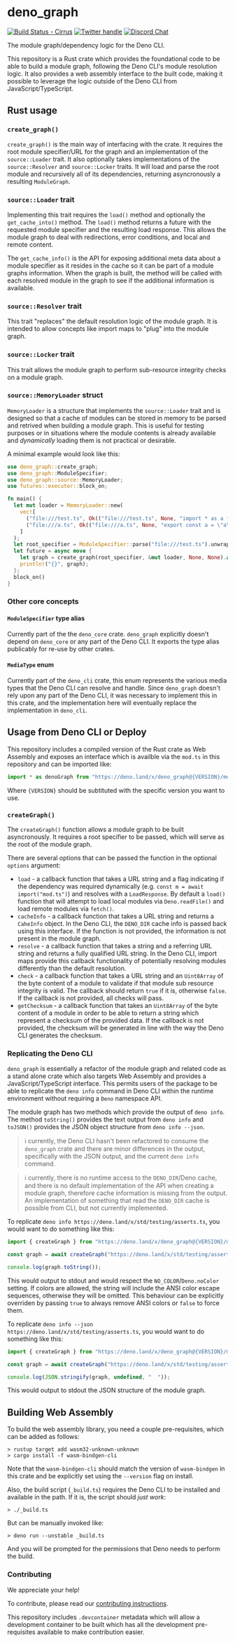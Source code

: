 # deno_graph

[![Build Status - Cirrus][]][Build status] [![Twitter handle][]][Twitter badge]
[![Discord Chat](https://img.shields.io/discord/684898665143206084?logo=discord&style=social)](https://discord.gg/deno)

The module graph/dependency logic for the Deno CLI.

This repository is a Rust crate which provides the foundational code to be able
to build a module graph, following the Deno CLI's module resolution logic. It
also provides a web assembly interface to the built code, making it possible to
leverage the logic outside of the Deno CLI from JavaScript/TypeScript.

## Rust usage

### `create_graph()`

`create_graph()` is the main way of interfacing with the crate. It requires the
root module specifier/URL for the graph and an implementation of the
`source::Loader` trait. It also optionally takes implementations of the
`source::Resolver` and `source::Locker` traits. It will load and parse the root
module and recursively all of its dependencies, returning asyncronously a
resulting `ModuleGraph`.

### `source::Loader` trait

Implementing this trait requires the `load()` method and optionally the
`get_cache_into()` method. The `load()` method returns a future with the
requested module specifier and the resulting load response. This allows the
module graph to deal with redirections, error conditions, and local and remote
content.

The `get_cache_info()` is the API for exposing additional meta data about a
module specifier as it resides in the cache so it can be part of a module graphs
information. When the graph is built, the method will be called with each
resolved module in the graph to see if the additional information is available.

### `source::Resolver` trait

This trait "replaces" the default resolution logic of the module graph. It is
intended to allow concepts like import maps to "plug" into the module graph.

### `source::Locker` trait

This trait allows the module graph to perform sub-resource integrity checks on a
module graph.

### `source::MemoryLoader` struct

`MemoryLoader` is a structure that implements the `source::Loader` trait and is
designed so that a cache of modules can be stored in memory to be parsed and
retrived when building a module graph. This is useful for testing purposes or in
situations where the module contents is already available and _dynamically_
loading them is not practical or desirable.

A minimal example would look like this:

```rust
use deno_graph::create_graph;
use deno_graph::ModuleSpecifier;
use deno_graph::source::MemoryLoader;
use futures::executor::block_on;

fn main() {
  let mut loader = MemoryLoader::new(
    vec![
      ("file:///test.ts", Ok(("file:///test.ts", None, "import * as a from \"./a.ts\";"))),
      ("file:///a.ts", Ok(("file:///a.ts", None, "export const a = \"a\";"))),
    ]
  );
  let root_specifier = ModuleSpecifier::parse("file:///test.ts").unwrap();
  let future = async move {
    let graph = create_graph(root_specifier, &mut loader, None, None).await;
    println!("{}", graph);
  };
  block_on()
}
```

### Other core concepts

#### `ModuleSpecifier` type alias

Currently part of the the `deno_core` crate. `deno_graph` explicitly doesn't
depend on `deno_core` or any part of the Deno CLI. It exports the type alias
publicably for re-use by other crates.

#### `MediaType` enum

Currently part of the `deno_cli` crate, this enum represents the various media
types that the Deno CLI can resolve and handle. Since `deno_graph` doesn't rely
upon any part of the Deno CLI, it was necessary to implement this in this crate,
and the implementation here will eventually replace the implementation in
`deno_cli`.

## Usage from Deno CLI or Deploy

This repository includes a compiled version of the Rust crate as Web Assembly
and exposes an interface which is availble via the `mod.ts` in this repository
and can be imported like:

```js
import * as denoGraph from "https://deno.land/x/deno_graph@{VERSION}/mod.ts";
```

Where `{VERSION}` should be subtituted with the specific version you want to
use.

### `createGraph()`

The `createGraph()` function allows a module graph to be built asyncronously. It
requires a root specifier to be passed, which will serve as the root of the
module graph.

There are several options that can be passed the function in the optional
`options` argument:

- `load` - a callback function that takes a URL string and a flag indicating if
  the dependency was required dynamically (e.g.
  `const m = await import("mod.ts")`) and resolves with a `LoadResponse`. By
  default a `load()` function that will attempt to load local modules via
  `Deno.readFile()` and load remote modules via `fetch()`.
- `cacheInfo` - a callback function that takes a URL string and returns a
  `CaheInfo` object. In the Deno CLI, the `DENO_DIR` cache info is passed back
  using this interface. If the function is not provided, the information is not
  present in the module graph.
- `resolve` - a callback function that takes a string and a referring URL string
  and returns a fully qualified URL string. In the Deno CLI, import maps provide
  this callback functionality of potentially resolving modules differently than
  the default resolution.
- `check` - a callback function that takes a URL string and an `Uint8Array` of
  the byte content of a module to validate if that module sub resource integrity
  is valid. The callback should return `true` if it is, otherwise `false`. If
  the callback is not provided, all checks will pass.
- `getChecksum` - a callback function that takes an `Uint8Array` of the byte
  content of a module in order to be able to return a string which represent a
  checksum of the provided data. If the callback is not provided, the checksum
  will be generated in line with the way the Deno CLI generates the checksum.

### Replicating the Deno CLI

`deno_graph` is essentially a refactor of the module graph and related code as a
stand alone crate which also targets Web Assembly and provides a
JavaScript/TypeScript interface. This permits users of the package to be able to
replicate the `deno info` command in Deno CLI within the runtime environment
without requiring a `Deno` namespace API.

The module graph has two methods which provide the output of `deno info`. The
method `toString()` provides the text output from `deno info` and `toJSON()`
provides the JSON object structure from `deno info --json`.

> ℹ️ currently, the Deno CLI hasn't been refactored to consume the `deno_graph`
> crate and there are minor differences in the output, specifically with the
> JSON output, and the current `deno info` command.

> ℹ️ currently, there is no runtime access to the `DENO_DIR`/Deno cache, and
> there is no default implementation of the API when creating a module graph,
> therefore cache information is missing from the output. An implementation of
> something that read the `DENO_DIR` cache is possible from CLI, but not
> currently implemented.

To replicate `deno info https://deno.land/x/std/testing/asserts.ts`, you would
want to do something like this:

```ts
import { createGraph } from "https://deno.land/x/deno_graph@{VERSION}/mod.ts";

const graph = await createGraph("https://deno.land/x/std/testing/asserts.ts");

console.log(graph.toString());
```

This would output to stdout and would respect the `NO_COLOR`/`Deno.noColor`
setting. If colors are allowed, the string will include the ANSI color escape
sequences, otherwise they will be omitted. This behaviour can be explicitly
overriden by passing `true` to always remove ANSI colors or `false` to force
them.

To replicate `deno info --json https://deno.land/x/std/testing/asserts.ts`, you
would want to do something like this:

```ts
import { createGraph } from "https://deno.land/x/deno_graph@{VERSION}/mod.ts";

const graph = await createGraph("https://deno.land/x/std/testing/asserts.ts");

console.log(JSON.stringify(graph, undefined, "  "));
```

This would output to stdout the JSON structure of the module graph.

## Building Web Assembly

To build the web assembly library, you need a couple pre-requisites, which can
be added as follows:

```
> rustup target add wasm32-unknown-unknown
> cargo install -f wasm-bindgen-cli
```

Note that the `wasm-bindgen-cli` should match the version of `wasm-bindgen` in
this crate and be explicitly set using the `--version` flag on install.

Also, the build script (`_build.ts`) requires the Deno CLI to be installed and
available in the path. If it is, the script should _just work_:

```
> ./_build.ts
```

But can be manually invoked like:

```
> deno run --unstable _build.ts
```

And you will be prompted for the permissions that Deno needs to perform the
build.

### Contributing

We appreciate your help!

To contribute, please read our
[contributing instructions](https://deno.land/manual/contributing).

This repository includes `.devcontainer` metadata which will allow a development
container to be built which has all the development pre-requisites available to
make contribution easier.

[Build Status - Cirrus]: https://github.com/denoland/deno_graph/workflows/ci/badge.svg?branch=main&event=push
[Build status]: https://github.com/denoland/deno_graph/actions
[Twitter badge]: https://twitter.com/intent/follow?screen_name=deno_land
[Twitter handle]: https://img.shields.io/twitter/follow/deno_land.svg?style=social&label=Follow
